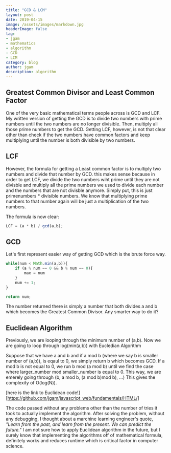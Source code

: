 ```yaml
---
title: "GCD & LCM"
layout: post
date: 2019-04-15
image: /assets/images/markdown.jpg
headerImage: false
tag:
- jgam
- mathematics
- algorithm
- GCD
- LCM
category: blog
author: jgam
description: algorithm
---
```


## Greatest Common Divisor and Least Common Factor

One of the very basic mathematical terms people across is GCD and LCF. My written version of getting the GCD is to divide two numbers with prime numbers until the two numbers are no longer divisible. Then, multiply all those prime numbers to get the GCD. Getting LCF, however, is not that clear other than check if the two numbers have common factors and keep multiplying until the number is both divisible by two numbers.

## LCF

However, the formula for getting a Least common factor is to multiply two numbers and divide that number by GCD. this makes sense because in order to get LCF, we divide the two numbers wiht prime until they are not divisble and multiply all the prime numbers we used to divide each number and the numbers that are not divisble anymore. Simply put, this is just primenumbers * divisible numbers. We know that multiplying prime numbers to that number again will be just a multiplication of the two numbers.

The formula is now clear:

```javascript
LCF = (a * b) / gcd(a,b);
```

## GCD

Let's first represent easier way of getting GCD which is the brute force way.

```javascript
while(num < Math.min(a,b)){
    if (a % num == 0 && b % num == 0){
        max = num
    }
    num += 1;
}

return num;
```

The number returned there is simply a number that both divides a and b which becomes the Greatest Common Divisor. Any smarter way to do it?

## Euclidean Algorithm

Previously, we are looping through the minimum number of (a,b). Now we are going to loop through log(min(a,b)) with Eucledian Algorithm

Suppose that we have a and b and if a mod b (where we say b is smaller number of (a,b)), is eqaul to 0, we simply return b which becomes GCD. If a mod b is not equal to 0, we run b mod (a mod b) until we find the case where larger_number mod smaller_number is equal to 0. This way, we are emerely going through (b, a mod b, (a mod b)mod b), ...) This gives the complexity of O(log(N)).

[here is the link to Euclidean code!][https://github.com/jgam/javascript_web/fundamentals/HTML/]

The code passed without any problems other than the number of tries it took to actually implement the algorithm. After solving the problem, without any debugging, I thought about a marchine learning engineer's quote, *"Learn from the past, and learn from the present. We can predict the future."* I am not sure how to apply Euclidean algorithm in the future, but I surely know that implementing the algorithms off of mathematical formula, definitely works and reduces runtime which is critical factor in computer science.